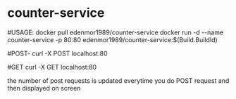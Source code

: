 # counter-service
#USAGE:
docker pull edenmor1989/counter-service 
docker run -d --name counter-service -p 80:80 edenmor1989/counter-service:$(Build.BuildId)

#POST- 
curl -X POST localhost:80


#GET
curl -X GET localhost:80

the number of post requests is updated everytime you do POST request
and then displayed on screen

